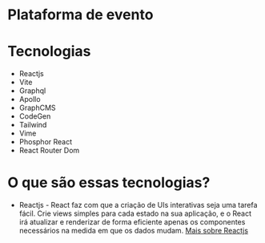 # Plataforma de evento

# Tecnologias 

- Reactjs
- Vite
- Graphql
- Apollo
- GraphCMS
- CodeGen
- Tailwind
- Vime
- Phosphor React
- React Router Dom

# O que são essas tecnologias?

- Reactjs - React faz com que a criação de UIs interativas seja uma tarefa fácil. Crie views simples para cada estado na sua aplicação, e o React irá atualizar e renderizar de forma eficiente apenas os componentes necessários na medida em que os dados mudam. <a href="https://pt-br.reactjs.org/" alt="ir para o site oficial do REACTJS"> Mais sobre Reactjs<a>